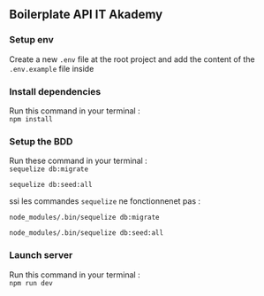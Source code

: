 ## Boilerplate API IT Akademy

### Setup env

Create a new `.env` file at the root project and add the content of the `.env.example` file inside

### Install dependencies

Run this command in your terminal :  
`npm install`

### Setup the BDD

Run these command in your terminal :  
`sequelize db:migrate`  
  
`sequelize db:seed:all`

ssi les commandes `sequelize` ne fonctionnenet pas :

`node_modules/.bin/sequelize db:migrate `

`node_modules/.bin/sequelize db:seed:all `

### Launch server
Run this command in your terminal :  
`npm run dev`
